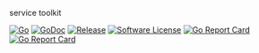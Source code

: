 service toolkit

[![Go](https://github.com/sqjian/go-kit/actions/workflows/go-kit.yml/badge.svg)](https://github.com/sqjian/go-kit/actions/workflows/go-kit.yml)
[![GoDoc](https://godoc.org/github.com/sqjian/go-kit?status.svg&style=flat-square)](http://godoc.org/github.com/sqjian/go-kit)
[![Release](https://img.shields.io/github/v/release/sqjian/go-kit?include_prereleases)](https://github.com/sqjian/go-kit/releases/latest)
[![Software License](https://img.shields.io/github/license/sqjian/go-kit?style=flat-square)](LICENSE.md)
[![Go Report Card](https://goreportcard.com/badge/github.com/sqjian/go-kit?style=flat-square)](https://goreportcard.com/report/github.com/sqjian/go-kit)
[![Go Report Card](https://img.shields.io/badge/os-linux%2C%20win%2C%20mac-pink.svg?style=flat-square)](https://goreportcard.com/report/github.com/sqjian/go-kit)
